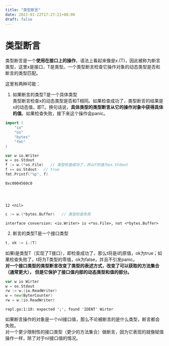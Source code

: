 ```yaml
---
title: "类型断言"
date: 2021-01-22T17:27:21+08:00
draft: false
---
```

# 类型断言

类型断言是一个**使用在接口上的操作**，语法上看起来像是x.(T)，因此被称为断言类型，这里x是接口，T是类型。一个类型断言检查它操作对象的动态类型是否和断言的类型匹配。

这里有两种可能：
1. 如果断言的类型T是一个具体类型  
类型断言检查x的动态类型是否和T相同。如果检查成功了，类型断言的结果是x的动态值，即T。换句话说，**具体类型的类型断言从它的操作对象中获得具体的值**。如果检查失败，接下来这个操作会panic。


```go
import (
    "io"
    "os"
    "bytes"
    "fmt"
)
```


```go
var w io.Writer
w = os.Stdout
f := w.(*os.File)   // 类型检查成功了，所以f的值为os.Stdout
f == os.Stdout   // true
fmt.Printf("%p", f)
```

    0xc0004560c0




    12 <nil>




```go
c := w.(*bytes.Buffer)   // 类型检查失败
```


    interface conversion: <io.Writer> is <*os.File>, not <*bytes.Buffer>


2. 断言的类型T是一个接口类型  
```go
t, ok := i.(T)
```
如果i是类型T（实现了T接口），即检查成功了，那么t将是i的原值，ok为true；如果检查失败了，t将为T类型的零值，ok为false，并且不引发panic。   
**对一个接口类型的类型断言改变了类型的表述方式，改变了可以获取的方法集合（通常更大）， 但是它保护了接口值内部的动态类型和值的部分。**


```go
var w io Wirter
w = os.Stdout
rw := w.(io.ReadWriter)
w = new(ByterCounter)
rw = w.(io.ReadWriter)
```


    repl.go:1:10: expected ';', found 'IDENT' Wirter


如果断言操作的对象是一个nil接口值，那么不论被断言的是什么类型，断言都会失败。  
对一个更少限制性的接口类型（更少的方法集合）做断言，因为它表现的就像赋值操作一样，除了对于nil接口值的情况。
